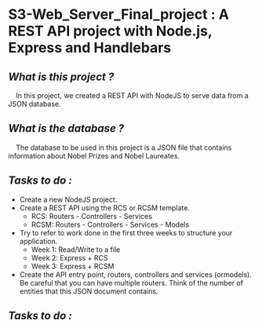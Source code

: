 # S3-Web_Server_Final_project : A REST API project with Node.js, Express and Handlebars

## *What is this project ?* 
&nbsp;&nbsp;&nbsp;&nbsp;In this project, we created a REST API with NodeJS to serve data from a JSON database.

## *What is the database ?*
&nbsp;&nbsp;&nbsp;&nbsp;The database to be used in this project is a JSON file that contains information about Nobel Prizes and Nobel Laureates.

## *Tasks to do :*
* Create a new NodeJS project.  
* Create a REST API using the RCS or RCSM template.  
  * RCS: Routers - Controllers - Services
  * RCSM: Routers - Controllers - Services - Models  
* Try to refer to work done in the first three weeks to structure your application.  
  * Week 1: Read/Write to a file  
  * Week 2: Express + RCS  
  * Week 3: Express + RCSM  
* Create the API entry point, routers, controllers and services (ormodels). Be careful that you can have multiple routers. Think of the number of entities that this JSON document contains.  

## *Tasks to do :*
